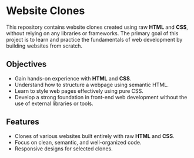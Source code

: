 # Website Clones

This repository contains website clones created using raw **HTML** and **CSS**, without relying on any libraries or frameworks. The primary goal of this project is to learn and practice the fundamentals of web development by building websites from scratch.

## Objectives

- Gain hands-on experience with **HTML** and **CSS**.
- Understand how to structure a webpage using semantic HTML.
- Learn to style web pages effectively using pure CSS.
- Develop a strong foundation in front-end web development without the use of external libraries or tools.

## Features

- Clones of various websites built entirely with raw **HTML** and **CSS**.
- Focus on clean, semantic, and well-organized code.
- Responsive designs for selected clones.
